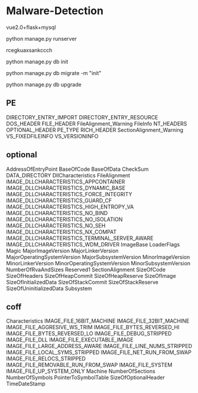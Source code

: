 # Malware-Detection

vue2.0+flask+mysql

python manage.py runserver

rcegkuaxsankccch

python manage.py db init

python manage.py db migrate -m "init"

python manage.py db upgrade

## PE

DIRECTORY_ENTRY_IMPORT
DIRECTORY_ENTRY_RESOURCE
DOS_HEADER
FILE_HEADER
FileAlignment_Warning
FileInfo
NT_HEADERS
OPTIONAL_HEADER
PE_TYPE
RICH_HEADER
SectionAlignment_Warning
VS_FIXEDFILEINFO
VS_VERSIONINFO

## optional

AddressOfEntryPoint
BaseOfCode
BaseOfData
CheckSum
DATA_DIRECTORY
DllCharacteristics
FileAlignment
IMAGE_DLLCHARACTERISTICS_APPCONTAINER
IMAGE_DLLCHARACTERISTICS_DYNAMIC_BASE
IMAGE_DLLCHARACTERISTICS_FORCE_INTEGRITY
IMAGE_DLLCHARACTERISTICS_GUARD_CF
IMAGE_DLLCHARACTERISTICS_HIGH_ENTROPY_VA
IMAGE_DLLCHARACTERISTICS_NO_BIND
IMAGE_DLLCHARACTERISTICS_NO_ISOLATION
IMAGE_DLLCHARACTERISTICS_NO_SEH
IMAGE_DLLCHARACTERISTICS_NX_COMPAT
IMAGE_DLLCHARACTERISTICS_TERMINAL_SERVER_AWARE
IMAGE_DLLCHARACTERISTICS_WDM_DRIVER
ImageBase
LoaderFlags
Magic
MajorImageVersion
MajorLinkerVersion
MajorOperatingSystemVersion
MajorSubsystemVersion
MinorImageVersion
MinorLinkerVersion
MinorOperatingSystemVersion
MinorSubsystemVersion
NumberOfRvaAndSizes
Reserved1
SectionAlignment
SizeOfCode
SizeOfHeaders
SizeOfHeapCommit
SizeOfHeapReserve
SizeOfImage
SizeOfInitializedData
SizeOfStackCommit
SizeOfStackReserve
SizeOfUninitializedData
Subsystem

## coff

Characteristics
IMAGE_FILE_16BIT_MACHINE
IMAGE_FILE_32BIT_MACHINE
IMAGE_FILE_AGGRESIVE_WS_TRIM
IMAGE_FILE_BYTES_REVERSED_HI
IMAGE_FILE_BYTES_REVERSED_LO
IMAGE_FILE_DEBUG_STRIPPED
IMAGE_FILE_DLL
IMAGE_FILE_EXECUTABLE_IMAGE
IMAGE_FILE_LARGE_ADDRESS_AWARE
IMAGE_FILE_LINE_NUMS_STRIPPED
IMAGE_FILE_LOCAL_SYMS_STRIPPED
IMAGE_FILE_NET_RUN_FROM_SWAP
IMAGE_FILE_RELOCS_STRIPPED
IMAGE_FILE_REMOVABLE_RUN_FROM_SWAP
IMAGE_FILE_SYSTEM
IMAGE_FILE_UP_SYSTEM_ONLY
Machine
NumberOfSections
NumberOfSymbols
PointerToSymbolTable
SizeOfOptionalHeader
TimeDateStamp
